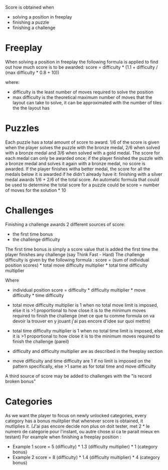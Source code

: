 Score is obtained when 
- solving a position in freeplay
- finishing a puzzle
- finishing a challenge

# Freeplay
When solving a position in freeplay the following formula is applied to find out how much score is to be awarded:
score = difficulty * (1.1 + difficulty / (max difficulty * 0.8 + 10))

where: 
- difficulty is the least number of moves required to solve the position
- max difficulty is the theoretical maximum number of moves that the layout can take to solve, it can be approximated with the number of tiles the the layout has

# Puzzles
Each puzzle has a total amount of score to award. 1/6 of the score is given when the player solves the puzzle with the bronze medal, 2/6 when solved with a bronze medal and 3/6 when solved with a gold medal. The score for each medal can only be awarded once; if the player finished the puzzle with a bronze medal and solves it again with a bronze medal, no score is awarded. If the player finishes witha better medal, the score for all the medals below it is awarded if he didn't already have it: finishing with a silver medal awards 1/6 + 2/6 of the total score.
An automatic formula that could be used to determine the total score for a puzzle could be score = number of moves for the solution * 10


# Challenges
Finishing a challenge awards 2 different sources of score:
- the first time bonus
- the challenge difficulty

The first time bonus is simply a score value that is added the first time the player finishes any challenge (say Think Fast - Hard)
The challenge difficulty is given by the following formula :
score = (sum of individual position scores) * total move difficulty multiplier * total time difficulty multiplier

Where
- individual position score = difficulty * difficulty multiplier * move difficulty * time difficulty

- total move difficulty multiplier is 1 when no total move limit is imposed, else it is >1 proportional to how close it is to the minimum moves required to finish the challenge (met ce que tu comme formula on va devoir la trouver en y jouant j'ai pas encore d'idee sur quoi mettre)
- total time difficulty multiplier is 1 when no total time limit is imposed, else it is >1 proportional to how close it is to the minimum moves required to finish the challenge (pareil)

- difficulty and difficulty multiplier are as described in the freeplay section
- move difficulty and time difficulty are 1 if no limit is imposed on the pattern specifically, else >1 same as for total time and move difficulty

A third source of score may be added to challenges with the "is record broken bonus"

# Categories
As we want the player to focus on newly unlocked categories, every category has a bonus mulitplier that whenever score is obtained, it mutliplies it. (J'ai pas encore decide non plus on doit tester, met 2 * le numero de categorie pour l'instant, ou autre chose si ca te parait mieux en testant)
For example when finishing a freeplay position :
- Example 1
score = 5 (difficulty) * 1.3 (difficulty multiplier) * 1 (category bonus)
- Example 2 
score = 8 (difficulty) * 1.4 (difficulty multiplier) * 4 (category bonus)

